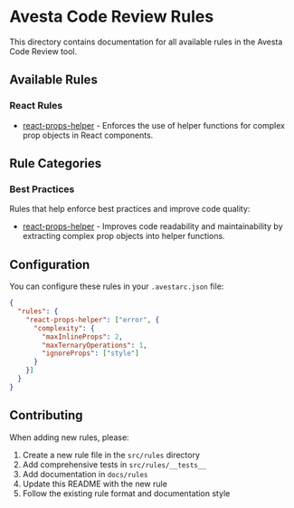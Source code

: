 # Avesta Code Review Rules

This directory contains documentation for all available rules in the Avesta Code Review tool.

## Available Rules

### React Rules

- [react-props-helper](./react-props-helper.md) - Enforces the use of helper functions for complex prop objects in React components.

## Rule Categories

### Best Practices

Rules that help enforce best practices and improve code quality:

- [react-props-helper](./react-props-helper.md) - Improves code readability and maintainability by extracting complex prop objects into helper functions.

## Configuration

You can configure these rules in your `.avestarc.json` file:

```json
{
  "rules": {
    "react-props-helper": ["error", {
      "complexity": {
        "maxInlineProps": 2,
        "maxTernaryOperations": 1,
        "ignoreProps": ["style"]
      }
    }]
  }
}
```

## Contributing

When adding new rules, please:

1. Create a new rule file in the `src/rules` directory
2. Add comprehensive tests in `src/rules/__tests__`
3. Add documentation in `docs/rules`
4. Update this README with the new rule
5. Follow the existing rule format and documentation style 